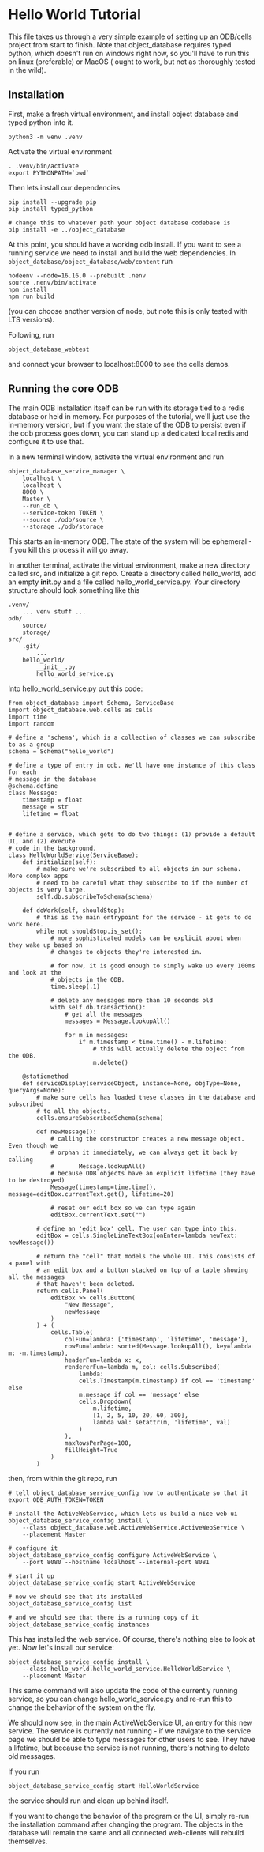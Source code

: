 # Hello World Tutorial

This file takes us through a very simple example of setting up an ODB/cells project
from start to finish.  Note that object_database requires typed python, which doesn't
run on windows right now, so you'll have to run this on linux (preferable) or MacOS (
ought to work, but not as thoroughly tested in the wild).


## Installation

First, make a fresh virtual environment, and install object database and typed python into it.

    python3 -m venv .venv

Activate the virtual environment

    . .venv/bin/activate
    export PYTHONPATH=`pwd`

Then lets install our dependencies

    pip install --upgrade pip
    pip install typed_python

    # change this to whatever path your object database codebase is
    pip install -e ../object_database

At this point, you should have a working odb install. If you want to see a running service
we need to install and build the web dependencies. In `object_database/object_database/web/content`
run

    nodeenv --node=16.16.0 --prebuilt .nenv
    source .nenv/bin/activate
    npm install
    npm run build

(you can choose another version of node, but note this is only tested with LTS versions).

Following, run

    object_database_webtest

and connect your browser to localhost:8000 to see the cells demos.

## Running the core ODB

The main ODB installation itself can be run with its storage tied to a redis database or
held in memory. For purposes of the tutorial, we'll just use the in-memory version, but if
you want the state of the ODB to persist even if the odb process goes down, you can stand up
a dedicated local redis and configure it to use that.

In a new terminal window, activate the virtual environment and run

    object_database_service_manager \
        localhost \
        localhost \
        8000 \
        Master \
        --run_db \
        --service-token TOKEN \
        --source ./odb/source \
        --storage ./odb/storage

This starts an in-memory ODB. The state of the system will be ephemeral - if you kill this
process it will go away.

In another terminal, activate the virtual environment, make a new directory called src,
and initialize a git repo.  Create a directory called hello_world, add an
empty __init__.py and a file called hello_world_service.py. Your directory structure
should look something like this

    .venv/
        ... venv stuff ...
    odb/
        source/
        storage/
    src/
        .git/
            ...
        hello_world/
            __init__.py
            hello_world_service.py

Into hello_world_service.py put this code:

    from object_database import Schema, ServiceBase
    import object_database.web.cells as cells
    import time
    import random

    # define a 'schema', which is a collection of classes we can subscribe to as a group
    schema = Schema("hello_world")

    # define a type of entry in odb. We'll have one instance of this class for each
    # message in the database
    @schema.define
    class Message:
        timestamp = float
        message = str
        lifetime = float


    # define a service, which gets to do two things: (1) provide a default UI, and (2) execute
    # code in the background.
    class HelloWorldService(ServiceBase):
        def initialize(self):
            # make sure we're subscribed to all objects in our schema. More complex apps
            # need to be careful what they subscribe to if the number of objects is very large.
            self.db.subscribeToSchema(schema)

        def doWork(self, shouldStop):
            # this is the main entrypoint for the service - it gets to do work here.
            while not shouldStop.is_set():
                # more sophisticated models can be explicit about when they wake up based on
                # changes to objects they're interested in.

                # for now, it is good enough to simply wake up every 100ms and look at the
                # objects in the ODB.
                time.sleep(.1)

                # delete any messages more than 10 seconds old
                with self.db.transaction():
                    # get all the messages
                    messages = Message.lookupAll()

                    for m in messages:
                        if m.timestamp < time.time() - m.lifetime:
                            # this will actually delete the object from the ODB.
                            m.delete()

        @staticmethod
        def serviceDisplay(serviceObject, instance=None, objType=None, queryArgs=None):
            # make sure cells has loaded these classes in the database and subscribed
            # to all the objects.
            cells.ensureSubscribedSchema(schema)

            def newMessage():
                # calling the constructor creates a new message object. Even though we
                # orphan it immediately, we can always get it back by calling
                #       Message.lookupAll()
                # because ODB objects have an explicit lifetime (they have to be destroyed)
                Message(timestamp=time.time(), message=editBox.currentText.get(), lifetime=20)

                # reset our edit box so we can type again
                editBox.currentText.set("")

            # define an 'edit box' cell. The user can type into this.
            editBox = cells.SingleLineTextBox(onEnter=lambda newText: newMessage())

            # return the "cell" that models the whole UI. This consists of a panel with
            # an edit box and a button stacked on top of a table showing all the messages
            # that haven't been deleted.
            return cells.Panel(
                editBox >> cells.Button(
                    "New Message",
                    newMessage
                )
            ) + (
                cells.Table(
                    colFun=lambda: ['timestamp', 'lifetime', 'message'],
                    rowFun=lambda: sorted(Message.lookupAll(), key=lambda m: -m.timestamp),
                    headerFun=lambda x: x,
                    rendererFun=lambda m, col: cells.Subscribed(
                        lambda:
                        cells.Timestamp(m.timestamp) if col == 'timestamp' else
                        m.message if col == 'message' else
                        cells.Dropdown(
                            m.lifetime,
                            [1, 2, 5, 10, 20, 60, 300],
                            lambda val: setattr(m, 'lifetime', val)
                        )
                    ),
                    maxRowsPerPage=100,
                    fillHeight=True
                )
            )

then, from within the git repo, run

    # tell object_database_service_config how to authenticate so that it
    export ODB_AUTH_TOKEN=TOKEN

    # install the ActiveWebService, which lets us build a nice web ui
    object_database_service_config install \
        --class object_database.web.ActiveWebService.ActiveWebService \
        --placement Master

    # configure it
    object_database_service_config configure ActiveWebService \
        --port 8080 --hostname localhost --internal-port 8081

    # start it up
    object_database_service_config start ActiveWebService

    # now we should see that its installed
    object_database_service_config list

    # and we should see that there is a running copy of it
    object_database_service_config instances

This has installed the web service. Of course, there's nothing else to
look at yet. Now let's install our service:

    object_database_service_config install \
        --class hello_world.hello_world_service.HelloWorldService \
        --placement Master

This same command will also update the code of the currently running service,
so you can change hello_world_service.py and re-run this to change the
behavior of the system on the fly.

We should now see, in the main ActiveWebService UI, an entry for this new service.
The service is currently not running - if we navigate to the service page
we should be able to type messages for other users to see.  They have a lifetime,
but because the service is not running, there's nothing to delete old messages.

If you run

    object_database_service_config start HelloWorldService

the service should run and clean up behind itself.

If you want to change the behavior of the program or the UI, simply re-run the installation
command after changing the program. The objects in the database will remain the same and
all connected web-clients will rebuild themselves.
